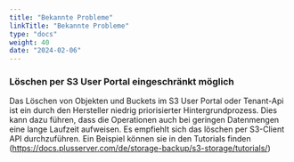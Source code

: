 ```yaml
---
title: "Bekannte Probleme"
linkTitle: "Bekannte Probleme"
type: "docs"
weight: 40
date: "2024-02-06"
---
```


### Löschen per S3 User Portal eingeschränkt möglich

Das Löschen von Objekten und Buckets im S3 User Portal oder Tenant-Api ist ein durch den Hersteller niedrig priorisierter Hintergrundprozess. Dies kann dazu führen, dass die Operationen auch bei geringen Datenmengen eine lange Laufzeit aufweisen. Es empfiehlt sich das löschen per S3-Client API durchzuführen. Ein Beispiel können sie in den Tutorials finden (https://docs.plusserver.com/de/storage-backup/s3-storage/tutorials/)
